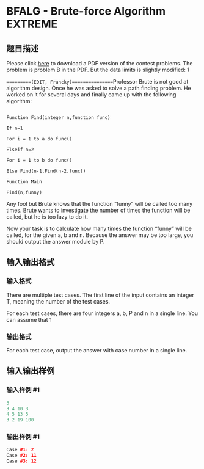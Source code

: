 # BFALG - Brute-force Algorithm EXTREME

## 题目描述

Please click [here](http://www.spoj.com/content/john_jones:shanghai2009.pdf) to download a PDF version of the contest problems. The problem is problem B in the PDF. But the data limits is slightly modified: 1

`=========(EDIT, Francky)===============`Professor Brute is not good at algorithm design. Once he was asked to solve a path finding problem. He worked on it for several days and finally came up with the following algorithm:

```

Function Find(integer n,function func)

If n=1

For i = 1 to a do func()

Elseif n=2

For i = 1 to b do func()

Else Find(n-1,Find(n-2,func))

Function Main

Find(n,funny)

```

Any fool but Brute knows that the function “funny” will be called too many times. Brute wants to investigate the number of times the function will be called, but he is too lazy to do it.

Now your task is to calculate how many times the function “funny” will be called, for the given a, b and n. Because the answer may be too large, you should output the answer module by P.

## 输入输出格式

### 输入格式

There are multiple test cases. The first line of the input contains an integer T, meaning the number of the test cases.

For each test cases, there are four integers a, b, P and n in a single line. You can assume that 1

### 输出格式

For each test case, output the answer with case number in a single line.

## 输入输出样例

### 输入样例 #1

```cpp
3
3 4 10 3
4 5 13 5
3 2 19 100
```


### 输出样例 #1

```cpp
Case #1: 2
Case #2: 11
Case #3: 12
```


